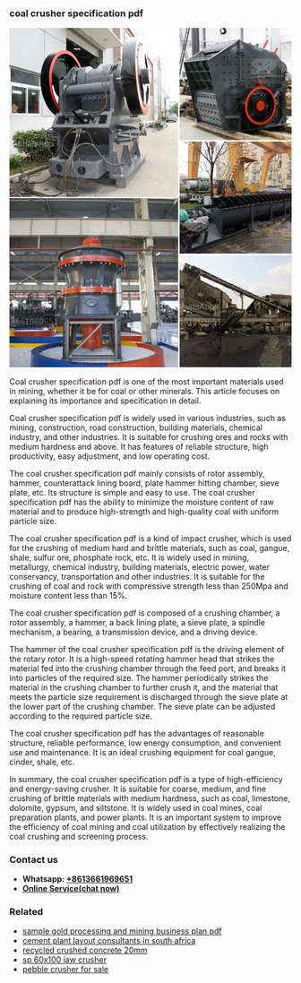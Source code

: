 <h3>coal crusher specification pdf</h3><img src='1704951541.jpg' alt=''><p>Coal crusher specification pdf is one of the most important materials used in mining, whether it be for coal or other minerals. This article focuses on explaining its importance and specification in detail.</p><p>Coal crusher specification pdf is widely used in various industries, such as mining, construction, road construction, building materials, chemical industry, and other industries. It is suitable for crushing ores and rocks with medium hardness and above. It has features of reliable structure, high productivity, easy adjustment, and low operating cost.</p><p>The coal crusher specification pdf mainly consists of rotor assembly, hammer, counterattack lining board, plate hammer hitting chamber, sieve plate, etc. Its structure is simple and easy to use. The coal crusher specification pdf has the ability to minimize the moisture content of raw material and to produce high-strength and high-quality coal with uniform particle size.</p><p>The coal crusher specification pdf is a kind of impact crusher, which is used for the crushing of medium hard and brittle materials, such as coal, gangue, shale, sulfur ore, phosphate rock, etc. It is widely used in mining, metallurgy, chemical industry, building materials, electric power, water conservancy, transportation and other industries. It is suitable for the crushing of coal and rock with compressive strength less than 250Mpa and moisture content less than 15%.</p><p>The coal crusher specification pdf is composed of a crushing chamber, a rotor assembly, a hammer, a back lining plate, a sieve plate, a spindle mechanism, a bearing, a transmission device, and a driving device.</p><p>The hammer of the coal crusher specification pdf is the driving element of the rotary rotor. It is a high-speed rotating hammer head that strikes the material fed into the crushing chamber through the feed port, and breaks it into particles of the required size. The hammer periodically strikes the material in the crushing chamber to further crush it, and the material that meets the particle size requirement is discharged through the sieve plate at the lower part of the crushing chamber. The sieve plate can be adjusted according to the required particle size.</p><p>The coal crusher specification pdf has the advantages of reasonable structure, reliable performance, low energy consumption, and convenient use and maintenance. It is an ideal crushing equipment for coal gangue, cinder, shale, etc.</p><p>In summary, the coal crusher specification pdf is a type of high-efficiency and energy-saving crusher. It is suitable for coarse, medium, and fine crushing of brittle materials with medium hardness, such as coal, limestone, dolomite, gypsum, and siltstone. It is widely used in coal mines, coal preparation plants, and power plants. It is an important system to improve the efficiency of coal mining and coal utilization by effectively realizing the coal crushing and screening process.</p><h3>Contact us</h3><ul><li><strong>Whatsapp:&nbsp;<a href="https://wa.me/8613661969651">+8613661969651</a></strong></li><li><a href="https://swt.shibang-china.com/?git&amp;zhl&amp;coal crusher specification pdf"><strong>Online Service(chat now)</strong></a></li></ul><h3>Related</h3><ul><li><a href='sample gold processing and mining business plan pdf.md'>sample gold processing and mining business plan pdf</a></li><li><a href='cement plant layout consultants in south africa.md'>cement plant layout consultants in south africa</a></li><li><a href='recycled crushed concrete 20mm.md'>recycled crushed concrete 20mm</a></li><li><a href='sp 60x100 jaw crusher.md'>sp 60x100 jaw crusher</a></li><li><a href='pebble crusher for sale.md'>pebble crusher for sale</a></li></ul>